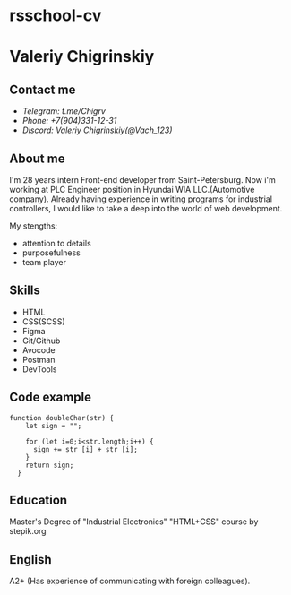 # rsschool-cv
# **Valeriy Chigrinskiy**
## **Contact me**

*   *Telegram: t.me/Chigrv*
*   *Phone: +7(904)331-12-31*
*   *Discord: Valeriy Chigrinskiy(@Vach_123)*

## **About me**

I'm 28 years intern Front-end developer from Saint-Petersburg.
Now i'm working at PLC Engineer position in Hyundai WIA LLC.(Automotive company).
Already having experience in writing programs for industrial controllers,
I would like to take a deep into the world of web development.

My stengths:

*   attention to details
*   purposefulness
*   team player

## **Skills**

*   HTML
*   CSS(SCSS)
*   Figma
*   Git/Github
*   Avocode
*   Postman
*   DevTools

## **Code example**

```
function doubleChar(str) {
    let sign = "";
    
    for (let i=0;i<str.length;i++) {
      sign += str [i] + str [i];
    }
    return sign;
  }

```

## **Education**

Master's Degree of "Industrial Electronics"
"HTML+CSS" course by stepik.org

## **English**

A2+ (Has experience of communicating with foreign colleagues).
